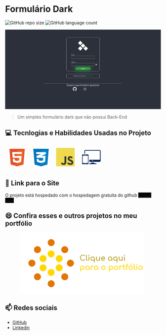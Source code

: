 # Formulário Dark

![GitHub repo size](https://img.shields.io/github/repo-size/DyegoAnjos/Formulario-Dark?style=for-the-badge)
![GitHub language count](https://img.shields.io/github/languages/count/DyegoAnjos/Formulario-Dark?style=for-the-badge)

![Capa](imgs/readme/Capa.png)


> Um simples formulário dark que não possui Back-End


## 💻 Tecnlogias e Habilidades Usadas no Projeto

<img src="imgs/readme/html.svg" alt="HTML" style="width: 57px; margin:10px;">
<img src="imgs/readme/css.png" alt="CSS" style="width: 50px; margin:10px;">
<img src="imgs/readme/js.png" alt="Habilidade Imagem" style="width: 60px; 
margin:10px;">
<img src="imgs/readme/Responsivo.svg" alt="Habilidade Imagem" style="width: 60px; margin:10px;">

## 🚀 Link para o Site

O projeto está hospedado com o hospedagem gratuita do github
<a href="https://dyegoanjos.github.io/Formulario-Dark/" target="_blank" style="background-color: black;">Clique aqui</a>


## 😄 Confira esses e outros projetos no meu portfólio
<a href="https://dyegoanjos.github.io/Portfolio/" target="_blank">
    <img src="imgs/readme/portfolioImg.png" alt="Habilidade Imagem" style="width: 400px; margin: 0px 50px;">
</a>

## 📫 Redes sociais
- <a href="https://github.com/DyegoAnjos" target="_blank">GitHub</a>
- <a href="https://www.linkedin.com/in/dyego-cordeiro-8491891a3/" target="_blank">Linkedin</a>